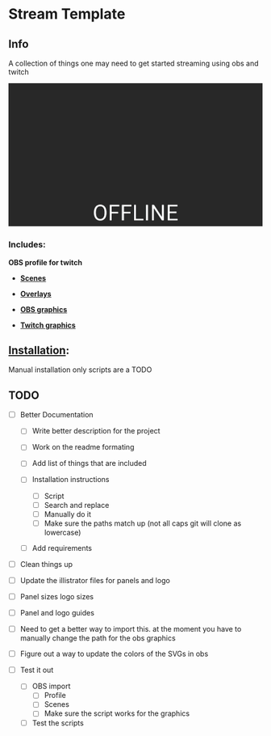 # Stream Template
## Info

A collection of things one may need to get started streaming using obs and twitch

![OBS PROFILE](/IMAGES/screenshot.gif "OBS PROFILE")

### Includes:
**OBS profile for twitch**

- **[Scenes](https://github.com/BorkStick/stream-template/wiki/scenes)**


- **[Overlays](https://github.com/BorkStick/stream-template/wiki/Scenes#overlays)**


- **[OBS graphics](https://github.com/BorkStick/stream-template/wiki/Stream-Graphics)**



- **[Twitch graphics](https://github.com/BorkStick/stream-template/wiki/Twitch-Graphics)**






## [Installation](https://github.com/BorkStick/stream-template/wiki/Install):

Manual installation only scripts are a TODO





## TODO
- [ ] Better Documentation 
    - [ ] Write better description for the project 
    - [ ] Work on the readme formating 
    - [ ] Add list of things that are included 
    - [ ] Installation instructions 
        - [ ] Script
        - [ ] Search and replace
        - [ ] Manually do it 
        - [ ] Make sure the paths match up (not all caps git will clone as lowercase)
    - [ ] Add requirements 
    

- [ ] Clean things up 

- [ ] Update the illistrator files for panels and logo
- [ ] Panel sizes logo sizes
- [ ] Panel and logo guides

- [ ] Need to get a better way to import this. at the moment you have to manually change the path for the obs graphics

- [ ] Figure out a way to update the colors of the SVGs in obs

- [ ] Test it out 
    - [ ] OBS import
        - [ ] Profile
        - [ ] Scenes 
        - [ ] Make sure the script works for the graphics 
    - [ ] Test the scripts 
